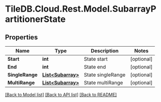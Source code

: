 
# TileDB.Cloud.Rest.Model.SubarrayPartitionerState

## Properties

Name | Type | Description | Notes
------------ | ------------- | ------------- | -------------
**Start** | **int** | State start | [optional] 
**End** | **int** | State end | [optional] 
**SingleRange** | [**List&lt;Subarray&gt;**](Subarray.md) | State singleRange | [optional] 
**MultiRange** | [**List&lt;Subarray&gt;**](Subarray.md) | State multiRange | [optional] 

[[Back to Model list]](../README.md#documentation-for-models)
[[Back to API list]](../README.md#documentation-for-api-endpoints)
[[Back to README]](../README.md)

